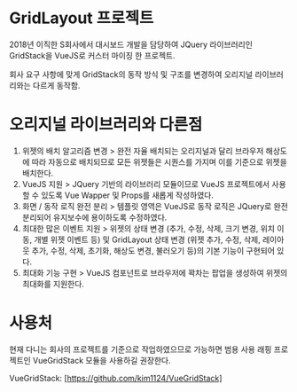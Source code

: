 GridLayout 프로젝트
===================

2018년 이직한 S회사에서 대시보드 개발을 담당하여 JQuery 라이브러리인 GridStack을 VueJS로 커스터 마이징 한 프로젝트.

회사 요구 사항에 맞게 GridStack의 동작 방식 및 구조를 변경하여 오리지널 라이브러리와는 다르게 동작함.

# 오리지널 라이브러리와 다른점

1. 위젯의 배치 알고리즘 변경 > 완전 자율 배치되는 오리지널과 달리 브라우저 해상도에 따라 자동으로 배치되므로 모든 위젯들은 시퀀스를 가지며 이를 기준으로 위젯을 배치한다.
2. VueJS 지원 > JQuery 기반의 라이브러리 모듈이므로 VueJS 프로젝트에서 사용할 수 있도록 Vue Wapper 및 Props를 새롭게 작성하였다.
3. 화면 / 동작 로직 완전 분리 > 템플릿 영역은 VueJS로 동작 로직은 JQuery로 완전 분리되어 유지보수에 용이하도록 수정하였다.
4. 최대한 많은 이벤트 지원 > 위젯의 상태 변경 (추가, 수정, 삭제, 크기 변경, 위치 이동, 개별 위젯 이벤트 등) 및 GridLayout 상태 변경 (위젯 추가, 수정, 삭제, 레이아웃 추가, 수정, 삭제, 초기화, 해상도 변경, 불러오기 등)의 기본 기능이 구현되어 있다.
5. 최대화 기능 구현 > VueJS 컴포넌트로 브라우저에 꽉차는 팝업을 생성하여 위젯의 최대화를 지원한다.

# 사용처

현재 다니는 회사의 프로젝트를 기준으로 작업하였으므로 가능하면 범용 사용 래핑 프로젝트인 VueGridStack 모듈을 사용하길 권장한다.

VueGridStack: [https://github.com/kim1124/VueGridStack]
